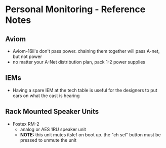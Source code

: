 # Personal Monitoring - Reference Notes

## Aviom
* Aviom-16ii's don't pass power. chaining them together will pass A-net, but not power
* no matter your A-Net distribution plan, pack 1-2 power supplies

## IEMs
* Having a spare IEM at the tech table is useful for the designers to put ears on what the cast is hearing

## Rack Mounted Speaker Units
* Fostex RM-2
	* analog or AES 1RU speaker unit
	* **NOTE:** this unit mutes itslef on boot up. the "ch sel" button must be  pressed to unmute the unit
